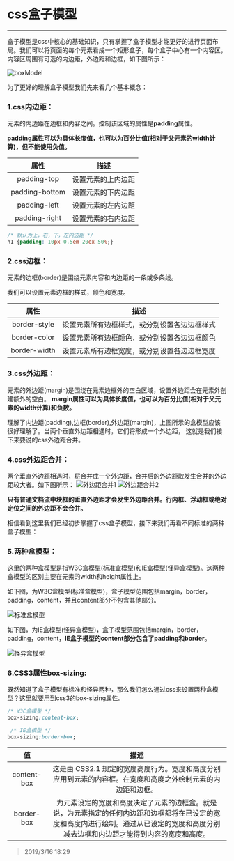 # css盒子模型
---
盒子模型是css中核心的基础知识，只有掌握了盒子模型才能更好的进行页面布局。我们可以将页面的每个元素看成一个矩形盒子，每个盒子中心有一个内容区，
内容区周围有可选的内边距，外边距和边框，如下图所示：

![boxModel](/img/boxModel/boxModel.png)

为了更好的理解盒子模型我们先来看几个基本概念：

### 1.css内边距：
元素的内边距在边框和内容之间。控制该区域的属性是**padding**属性。

**padding属性可以为具体长度值，也可以为百分比值(相对于父元素的width计算)，但不能使用负值。**

属性 | 描述 |
:-: | :-: |
padding-top | 设置元素的上内边距
padding-bottom | 设置元素的下内边距
padding-left | 设置元素的左内边距
padding-right | 设置元素的右内边距

````css
/* 默认为上，右，下，左内边距 */
h1 {padding: 10px 0.5em 20ex 50%;}
````

### 2.css边框：
元素的边框(border)是围绕元素内容和内边距的一条或多条线。

我们可以设置元素边框的样式，颜色和宽度。

属性 | 描述 |
:-: | :-: |
border-style | 设置元素所有边框样式，或分别设置各边边框样式
border-color | 设置元素所有边框颜色，或分别设置各边边框颜色
border-width | 设置元素所有边框宽度，或分别设置各边边框宽度

### 3.css外边距：
元素的外边距(margin)是围绕在元素边框外的空白区域，设置外边距会在元素外创建额外的空白。
**margin属性可以为具体长度值，也可以为百分比值(相对于父元素的width计算)和负数。**

理解了内边距(padding),边框(border),外边距(margin)，上图所示的盒模型应该很好理解了。当两个垂直外边距相遇时，它们将形成一个外边距，
这就是我们接下来要说的css外边距合并。

### 4.css外边距合并：
两个垂直外边距相遇时，将合并成一个外边距，合并后的外边距取发生合并的外边距较大者。如下图所示：
![外边距合并1](/img/boxModel/boxModel1.png)
![外边距合并2](/img/boxModel/boxModel2.png)

**只有普通文档流中块框的垂直外边距才会发生外边距合并。行内框、浮动框或绝对定位之间的外边距不会合并。**

相信看到这里我们已经初步掌握了css盒子模型，接下来我们再看不同标准的两种盒子模型：

### 5.两种盒模型：
这里的两种盒模型是指W3C盒模型(标准盒模型)和IE盒模型(怪异盒模型)。这两种盒模型的区别主要在元素的width和height属性上。

如下图，为W3C盒模型(标准盒模型)，盒子模型范围包括margin，border，padding，content，并且content部分不包含其他部分。

![标准盒模型](/img/boxModel/boxModel3.png)

如下图，为IE盒模型(怪异盒模型)，盒子模型范围包括margin，border，padding，content，**IE盒子模型的content部分包含了padding和border**。

![怪异盒模型](/img/boxModel/boxModel4.png)

### 6.CSS3属性box-sizing:
既然知道了盒子模型有标准和怪异两种，那么我们怎么通过css来设置两种盒模型？这里就要用到css3的box-sizing属性。

````css
/* W3C盒模型 */
box-sizing:content-box;

 /* IE盒模型 */
box-sizing:border-box;
````

值 | 描述 |
:-: | :-: |
content-box | 这是由 CSS2.1 规定的宽度高度行为。宽度和高度分别应用到元素的内容框。在宽度和高度之外绘制元素的内边距和边框。
border-box | 为元素设定的宽度和高度决定了元素的边框盒。就是说，为元素指定的任何内边距和边框都将在已设定的宽度和高度内进行绘制。通过从已设定的宽度和高度分别减去边框和内边距才能得到内容的宽度和高度。

> 2019/3/16 18:29
